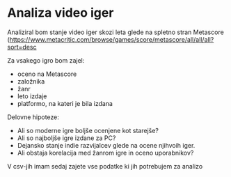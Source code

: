 # Analiza video iger

Analiziral bom stanje video iger skozi leta glede na spletno stran Metascore (https://www.metacritic.com/browse/games/score/metascore/all/all/all?sort=desc

Za vsakego igro bom zajel:
* oceno na Metascore
* založnika
* žanr
* leto izdaje
* platformo, na kateri je bila izdana

Delovne hipoteze:
* Ali so moderne igre boljše ocenjene kot starejše?
* Ali so najboljše igre izdane za PC?
* Dejansko stanje indie razvijalcev glede na ocene njihvoih iger.
* Ali obstaja korelacija med žanrom igre in oceno uporabnikov?

V csv-jih imam sedaj zajete vse podatke ki jih potrebujem za analizo
